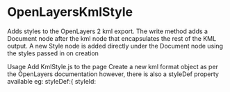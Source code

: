 # OpenLayersKmlStyle
Adds styles to the OpenLayers 2 kml export.
The write method adds a Document node after the kml node that encapsulates the rest of the KML output. A new Style node is added directly under the Document node using the styles passed in on creation

Usage
Add KmlStyle.js to the page
Create a new kml format object as per the OpenLayers documentation however, there is also a styleDef property available eg:
        styleDef:{
            styleId: <style name>,
            icon:{colour: <icon colour>,scale:<scale>, href:<href>},
            label:{colour: <label colour>,scale:<scale>},
            line:{colour: <line colour>, width: <width>},
            poly: {colour: <poly colour>, mode: <mode>}
        }
        
Example Usage:
    var kmlFmt = new KmlStyle({
        foldersName: "Kml Export",
        styleDef:{
            styleId: "myStyleDef",
            icon:{colour: "7fffaaff",scale:0.5, href:"http://localhost:8080/BrmModule/assets/img/busstop.png"},
            label:{colour: "7fffaaff",scale:0.5},
            line:{colour: "ffffff00", width: 5},
            poly: {colour: "ffffff00", mode: "random"}
        }
    });
    
Note: the icon href will need to be available to the system using the resultant KML file.
